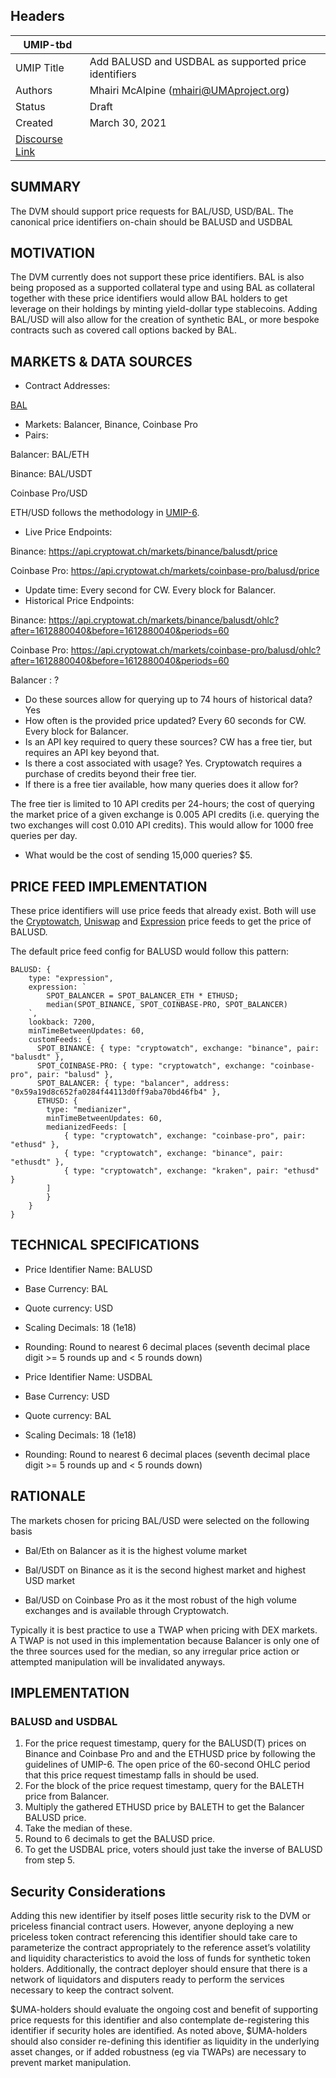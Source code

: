 ## Headers
| UMIP-tbd  |                                                                                                                                          |
|------------|------------------------------------------------------------------------------------------------------------------------------------------| 
| UMIP Title | Add BALUSD and USDBAL as supported price identifiers              |
| Authors    | Mhairi McAlpine (mhairi@UMAproject.org)  |
| Status     | Draft                                                                                                                     
| Created    | March 30, 2021   
| [Discourse Link](https://discourse.umaproject.org/t/add-balusd-usdbal-as-supported-price-identifiers/512) |  

## SUMMARY

The DVM should support price requests for BAL/USD, USD/BAL.
The canonical price identifiers on-chain should be BALUSD and USDBAL

## MOTIVATION

The DVM currently does not support these price identifiers. BAL is also being proposed as a supported collateral type and using BAL as collateral together with these price identifiers would allow BAL holders to get leverage on their holdings by minting yield-dollar type stablecoins. Adding BAL/USD will also allow for the creation of synthetic BAL, or more bespoke contracts such as covered call options backed by BAL.

## MARKETS & DATA SOURCES

- Contract Addresses:

[BAL](https://etherscan.io/address/0xba100000625a3754423978a60c9317c58a424e3d)

- Markets: Balancer, Binance, Coinbase Pro
- Pairs: 

Balancer: BAL/ETH

Binance: BAL/USDT

Coinbase Pro/USD

ETH/USD follows the methodology in [UMIP-6](https://github.com/UMAprotocol/UMIPs/blob/master/UMIPs/umip-6.md).

- Live Price Endpoints:
  
Binance: https://api.cryptowat.ch/markets/binance/balusdt/price

Coinbase Pro: https://api.cryptowat.ch/markets/coinbase-pro/balusd/price

- Update time: Every second for CW. Every block for Balancer. 
- Historical Price Endpoints:

Binance: https://api.cryptowat.ch/markets/binance/balusdt/ohlc?after=1612880040&before=1612880040&periods=60

Coinbase Pro: https://api.cryptowat.ch/markets/coinbase-pro/balusd/ohlc?after=1612880040&before=1612880040&periods=60

Balancer : ?

- Do these sources allow for querying up to 74 hours of historical data? Yes
- How often is the provided price updated? Every 60 seconds for CW. Every block for Balancer.
- Is an API key required to query these sources? CW has a free tier, but requires an API key beyond that.
- Is there a cost associated with usage? Yes. Cryptowatch requires a purchase of credits beyond their free tier.
- If there is a free tier available, how many queries does it allow for?

The free tier is limited to 10 API credits per 24-hours; the cost of querying the market price of a given exchange is 0.005 API credits (i.e. querying the two exchanges will cost 0.010 API credits). This would allow for 1000 free queries per day.

- What would be the cost of sending 15,000 queries? $5.

## PRICE FEED IMPLEMENTATION
These price identifiers will use price feeds that already exist. Both will use the [Cryptowatch](https://github.com/UMAprotocol/protocol/blob/master/packages/financial-templates-lib/src/price-feed/CryptoWatchPriceFeed.js), [Uniswap](https://github.com/UMAprotocol/protocol/blob/master/packages/financial-templates-lib/src/price-feed/UniswapPriceFeed.js) and [Expression](https://github.com/UMAprotocol/protocol/blob/master/packages/financial-templates-lib/src/price-feed/ExpressionPriceFeed.js) price feeds to get the price of BALUSD. 

The default price feed config for BALUSD would follow this pattern:

```
BALUSD: {
    type: "expression",
    expression: `
        SPOT_BALANCER = SPOT_BALANCER_ETH * ETHUSD;
        median(SPOT_BINANCE, SPOT_COINBASE-PRO, SPOT_BALANCER)
    `,
    lookback: 7200,
    minTimeBetweenUpdates: 60,
    customFeeds: {
      SPOT_BINANCE: { type: "cryptowatch", exchange: "binance", pair: "balusdt" },
      SPOT_COINBASE-PRO: { type: "cryptowatch", exchange: "coinbase-pro", pair: "balusd" },
      SPOT_BALANCER: { type: "balancer", address: "0x59a19d8c652fa0284f44113d0ff9aba70bd46fb4" },
      ETHUSD: {
        type: "medianizer",
        minTimeBetweenUpdates: 60,
        medianizedFeeds: [
            { type: "cryptowatch", exchange: "coinbase-pro", pair: "ethusd" },
            { type: "cryptowatch", exchange: "binance", pair: "ethusdt" },
            { type: "cryptowatch", exchange: "kraken", pair: "ethusd" }
        ]
        }
    }
}
```



## TECHNICAL SPECIFICATIONS

- Price Identifier Name: BALUSD
- Base Currency: BAL
- Quote currency: USD
- Scaling Decimals: 18 (1e18)
- Rounding: Round to nearest 6 decimal places (seventh decimal place digit >= 5 rounds up and < 5 rounds down)

- Price Identifier Name: USDBAL
- Base Currency: USD
- Quote currency: BAL
- Scaling Decimals: 18 (1e18)
- Rounding: Round to nearest 6 decimal places (seventh decimal place digit >= 5 rounds up and < 5 rounds down)


## RATIONALE

The markets chosen for pricing BAL/USD were selected on the following basis 

   - Bal/Eth on Balancer as it is the highest volume market

  - Bal/USDT on Binance as it is the second highest market and highest USD market
  
  - Bal/USD on Coinbase Pro as it the most robust of the high volume exchanges and is available through Cryptowatch.


Typically it is best practice to use a TWAP when pricing with DEX markets. A TWAP is not used in this implementation because Balancer is only one of the three sources used for the median, so any irregular price action or attempted manipulation will be invalidated anyways.

## IMPLEMENTATION

### BALUSD and USDBAL

1. For the price request timestamp, query for the BALUSD(T) prices on Binance and Coinbase Pro and and the ETHUSD price by following the guidelines of UMIP-6. The open price of the 60-second OHLC period that this price request timestamp falls in should be used.
2. For the block of the price request timestamp, query for the BALETH price from Balancer.
3. Multiply the gathered ETHUSD price by BALETH to get the Balancer BALUSD price.
4. Take the median of these.
5. Round to 6 decimals to get the BALUSD price.
6. To get the USDBAL price, voters should just take the inverse of BALUSD from step 5.


## Security Considerations

Adding this new identifier by itself poses little security risk to the DVM or priceless financial contract users. However, anyone deploying a new priceless token contract referencing this identifier should take care to parameterize the contract appropriately to the reference asset’s volatility and liquidity characteristics to avoid the loss of funds for synthetic token holders. Additionally, the contract deployer should ensure that there is a network of liquidators and disputers ready to perform the services necessary to keep the contract solvent.

$UMA-holders should evaluate the ongoing cost and benefit of supporting price requests for this identifier and also contemplate de-registering this identifier if security holes are identified. As noted above, $UMA-holders should also consider re-defining this identifier as liquidity in the underlying asset changes, or if added robustness (eg via TWAPs) are necessary to prevent market manipulation.
